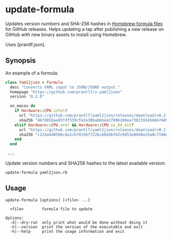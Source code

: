 # update-formula

Updates version numbers and SHA-256 hashes in [Homebrew formula files] for GitHub releases. Helps updating a tap after publishing a new release on GitHub with new binary assets to install using Homebrew.

Uses [prantlf.json].

## Synopsis

An example of a formula:

```rb
class Yaml2json < Formula
  desc "Converts YAML input to JSON/JSON5 output."
  homepage "https://github.com/prantlf/v-yaml2json"
  version "0.2.0"

  on_macos do
    if Hardware::CPU.intel?
      url "https://github.com/prantlf/yaml2json/releases/download/v0.2.0/yaml2json-macos-x64.zip"
      sha256 "4bfd850ae85fdf539cfe2e30babbbe427896280ea7302191458d47489f646e3f"
    elsif Hardware::CPU.arm? && Hardware::CPU.is_64_bit?
      url "https://github.com/prantlf/yaml2json/releases/download/v0.2.0/yaml2json-macos-arm64.zip"
      sha256 "c124a4d8506c8a1cb79156f722bcb8ddbf62c9d53e89d0a15a0c7198d99f89e0"
    end
  end

 ...
```

Update version numbers and SHA256 hashes to the latest available version:

    update-formula yaml2json.rb

## Usage

    update-formula [options] [<file> ...]

      <file>        formula file to update

    Options:
      -d|--dry-run  only print what would be done without doing it
      -V|--version  print the version of the executable and exit
      -h|--help     print the usage information and exit

[Homebrew formula files]: https://docs.brew.sh/Formula-Cookbook

